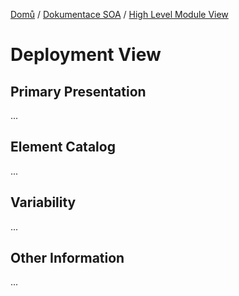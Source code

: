 [Domů](/README.md) / [Dokumentace SOA](/Dokumentace/SOA/README.md) / [High Level Module View](/Dokumentace/SOA/pages/deployment-view.md)

# Deployment View

## Primary Presentation
...

## Element Catalog
...

## Variability 
...

## Other Information
...
